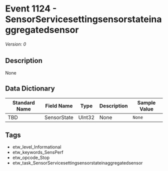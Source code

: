 # Event 1124 - SensorServicesettingsensorstateinaggregatedsensor
###### Version: 0

## Description
None

## Data Dictionary
|Standard Name|Field Name|Type|Description|Sample Value|
|---|---|---|---|---|
|TBD|SensorState|UInt32|None|`None`|

## Tags
* etw_level_Informational
* etw_keywords_SensPerf
* etw_opcode_Stop
* etw_task_SensorServicesettingsensorstateinaggregatedsensor